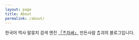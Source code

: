 ```yaml
---
layout: page
title: About
permalink: /about/
---
```


한국어 역사 말뭉치 검색 엔진 [「ᄎᆞ자쎠」](https://find.됬.xyz/) 만든사람 ᄎᆞᆷ괴의 블로그입니다.
